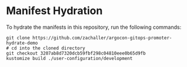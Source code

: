 # Manifest Hydration

To hydrate the manifests in this repository, run the following commands:

```shell
git clone https://github.com/zachaller/argocon-gitops-promoter-hydrate-demo
# cd into the cloned directory
git checkout 3207ab8d7320dcb59fbf298c04810eee0b65d9fb
kustomize build ./user-configuration/development
```
